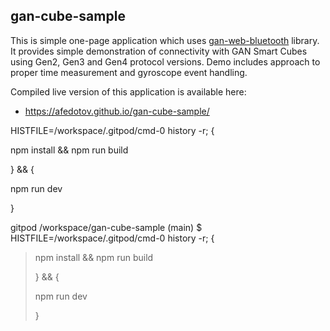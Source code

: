 ## gan-cube-sample

This is simple one-page application which uses [gan-web-bluetooth](https://github.com/afedotov/gan-web-bluetooth) library.
It provides simple demonstration of connectivity with GAN Smart Cubes using Gen2, Gen3 and Gen4 protocol versions.
Demo includes approach to proper time measurement and gyroscope event handling.

Compiled live version of this application is available here:
 
 - https://afedotov.github.io/gan-cube-sample/

 HISTFILE=/workspace/.gitpod/cmd-0 history -r; {
 
npm install && npm run build

} && {

npm run dev

}

gitpod /workspace/gan-cube-sample (main) $  HISTFILE=/workspace/.gitpod/cmd-0 history -r; {

> npm install && npm run build
> 
> } && {
> 
> npm run dev
> 
> }
> 

